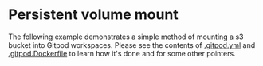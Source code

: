 # Persistent volume mount

The following example demonstrates a simple method of mounting a s3 bucket into Gitpod workspaces. Please see the contents of [.gitpod.yml](/.gitpod.yml) and [.gitpod.Dockerfile](/.gitpod.Dockerfile) to learn how it's done and for some other pointers.